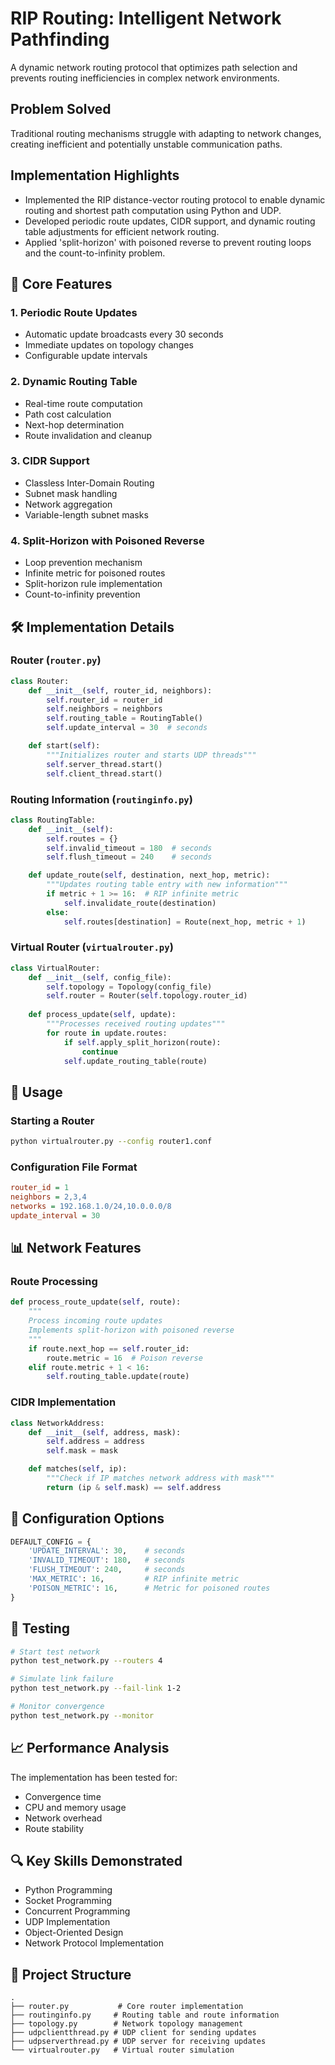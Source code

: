 # RIP Routing: Intelligent Network Pathfinding

A dynamic network routing protocol that optimizes path selection and prevents routing inefficiencies in complex network environments.

## Problem Solved

Traditional routing mechanisms struggle with adapting to network changes, creating inefficient and potentially unstable communication paths.

## Implementation Highlights
- Implemented the RIP distance-vector routing protocol to enable dynamic routing and shortest path computation using Python 
and UDP. 
- Developed periodic route updates, CIDR support, and dynamic routing table adjustments for efficient network routing. 
- Applied 'split-horizon' with poisoned reverse to prevent routing loops and the count-to-infinity problem. 

## 🔄 Core Features

### 1. Periodic Route Updates
- Automatic update broadcasts every 30 seconds
- Immediate updates on topology changes
- Configurable update intervals

### 2. Dynamic Routing Table
- Real-time route computation
- Path cost calculation
- Next-hop determination
- Route invalidation and cleanup

### 3. CIDR Support
- Classless Inter-Domain Routing
- Subnet mask handling
- Network aggregation
- Variable-length subnet masks

### 4. Split-Horizon with Poisoned Reverse
- Loop prevention mechanism
- Infinite metric for poisoned routes
- Split-horizon rule implementation
- Count-to-infinity prevention

## 🛠️ Implementation Details

### Router (`router.py`)
```python
class Router:
    def __init__(self, router_id, neighbors):
        self.router_id = router_id
        self.neighbors = neighbors
        self.routing_table = RoutingTable()
        self.update_interval = 30  # seconds

    def start(self):
        """Initializes router and starts UDP threads"""
        self.server_thread.start()
        self.client_thread.start()
```

### Routing Information (`routinginfo.py`)
```python
class RoutingTable:
    def __init__(self):
        self.routes = {}
        self.invalid_timeout = 180  # seconds
        self.flush_timeout = 240    # seconds

    def update_route(self, destination, next_hop, metric):
        """Updates routing table entry with new information"""
        if metric + 1 >= 16:  # RIP infinite metric
            self.invalidate_route(destination)
        else:
            self.routes[destination] = Route(next_hop, metric + 1)
```

### Virtual Router (`virtualrouter.py`)
```python
class VirtualRouter:
    def __init__(self, config_file):
        self.topology = Topology(config_file)
        self.router = Router(self.topology.router_id)
        
    def process_update(self, update):
        """Processes received routing updates"""
        for route in update.routes:
            if self.apply_split_horizon(route):
                continue
            self.update_routing_table(route)
```

## 🚀 Usage

### Starting a Router
```bash
python virtualrouter.py --config router1.conf
```

### Configuration File Format
```ini
router_id = 1
neighbors = 2,3,4
networks = 192.168.1.0/24,10.0.0.0/8
update_interval = 30
```

## 📊 Network Features

### Route Processing
```python
def process_route_update(self, route):
    """
    Process incoming route updates
    Implements split-horizon with poisoned reverse
    """
    if route.next_hop == self.router_id:
        route.metric = 16  # Poison reverse
    elif route.metric + 1 < 16:
        self.routing_table.update(route)
```

### CIDR Implementation
```python
class NetworkAddress:
    def __init__(self, address, mask):
        self.address = address
        self.mask = mask

    def matches(self, ip):
        """Check if IP matches network address with mask"""
        return (ip & self.mask) == self.address
```

## 🔧 Configuration Options

```python
DEFAULT_CONFIG = {
    'UPDATE_INTERVAL': 30,    # seconds
    'INVALID_TIMEOUT': 180,   # seconds
    'FLUSH_TIMEOUT': 240,     # seconds
    'MAX_METRIC': 16,         # RIP infinite metric
    'POISON_METRIC': 16,      # Metric for poisoned routes
}
```

## 🧪 Testing

```bash
# Start test network
python test_network.py --routers 4

# Simulate link failure
python test_network.py --fail-link 1-2

# Monitor convergence
python test_network.py --monitor
```

## 📈 Performance Analysis

The implementation has been tested for:
- Convergence time
- CPU and memory usage
- Network overhead
- Route stability

## 🔍 Key Skills Demonstrated

- Python Programming
- Socket Programming
- Concurrent Programming
- UDP Implementation
- Object-Oriented Design
- Network Protocol Implementation

## 📁 Project Structure

```
.
├── router.py           # Core router implementation
├── routinginfo.py     # Routing table and route information
├── topology.py        # Network topology management
├── udpclientthread.py # UDP client for sending updates
├── udpserverthread.py # UDP server for receiving updates
└── virtualrouter.py   # Virtual router simulation
```
